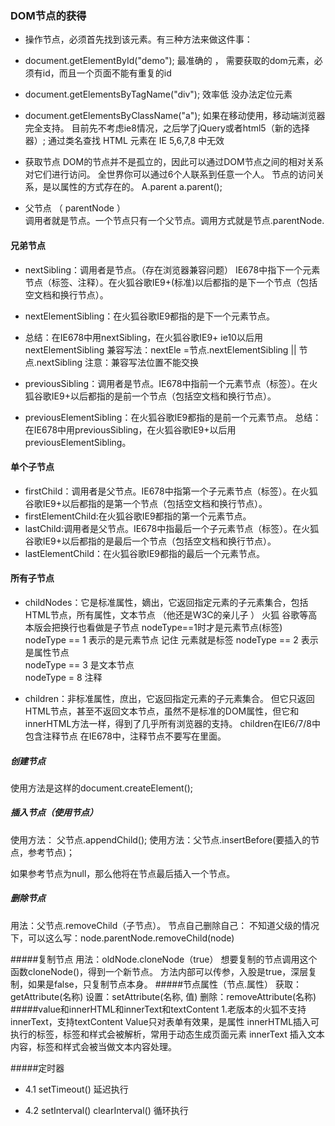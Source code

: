### DOM节点的获得
+ 操作节点，必须首先找到该元素。有三种方法来做这件事：
-	document.getElementById("demo");
最准确的 ， 需要获取的dom元素，必须有id，而且一个页面不能有重复的id
-	document.getElementsByTagName("div");
效率低
没办法定位元素

-	document.getElementsByClassName("a");
如果在移动使用，移动端浏览器完全支持。
目前先不考虑ie8情况，之后学了jQuery或者html5（新的选择器）;
通过类名查找 HTML 元素在 IE 5,6,7,8 中无效
+ 获取节点
DOM的节点并不是孤立的，因此可以通过DOM节点之间的相对关系对它们进行访问。
全世界你可以通过6个人联系到任意一个人。
节点的访问关系，是以属性的方式存在的。  A.parent   a.parent();

+ 	父节点  （ parentNode ）   
调用者就是节点。一个节点只有一个父节点。调用方式就是节点.parentNode.
#### 兄弟节点
-	nextSibling：调用者是节点。（存在浏览器兼容问题）
    IE678中指下一个元素节点（标签、注释）。在火狐谷歌IE9+(标准)以后都指的是下一个节点（包括空文档和换行节点）。
-    nextElementSibling：在火狐谷歌IE9都指的是下一个元素节点。

-    总结：在IE678中用nextSibling，在火狐谷歌IE9+
    ie10以后用   nextElementSibling
兼容写法：nextEle =节点.nextElementSibling || 节点.nextSibling 
注意：兼容写法位置不能交换
-	previousSibling：调用者是节点。IE678中指前一个元素节点（标签）。在火狐谷歌IE9+以后都指的是前一个节点（包括空文档和换行节点）。
-	previousElementSibling：在火狐谷歌IE9都指的是前一个元素节点。
总结：在IE678中用previousSibling，在火狐谷歌IE9+以后用previousElementSibling。

#### 单个子节点
-	firstChild：调用者是父节点。IE678中指第一个子元素节点（标签）。在火狐谷歌IE9+以后都指的是第一个节点（包括空文档和换行节点）。
-	firstElementChild:在火狐谷歌IE9都指的第一个元素节点。
-	lastChild:调用者是父节点。IE678中指最后一个子元素节点（标签）。在火狐谷歌IE9+以后都指的是最后一个节点（包括空文档和换行节点）。
-	lastElementChild：在火狐谷歌IE9都指的最后一个元素节点。

#### 所有子节点
-	childNodes：它是标准属性，嫡出，它返回指定元素的子元素集合，包括HTML节点，所有属性，文本节点   （他还是W3C的亲儿子 ）
火狐 谷歌等高本版会把换行也看做是子节点
nodeType==1时才是元素节点(标签)
      nodeType  ==  1  表示的是元素节点   记住   元素就是标签
 nodeType  ==  2  表示是属性节点   
      nodeType  ==  3  是文本节点   
	   nodeType = 8   注释  

-   children：非标准属性，庶出，它返回指定元素的子元素集合。
但它只返回HTML节点，甚至不返回文本节点，虽然不是标准的DOM属性，但它和innerHTML方法一样，得到了几乎所有浏览器的支持。
children在IE6/7/8中包含注释节点 
在IE678中，注释节点不要写在里面。

##### 创建节点
使用方法是这样的document.createElement();
##### 插入节点（使用节点）
使用方法： 父节点.appendChild();
使用方法：父节点.insertBefore(要插入的节点，参考节点)；

如果参考节点为null，那么他将在节点最后插入一个节点。

##### 删除节点   
用法：父节点.removeChild（子节点）。
节点自己删除自己：
不知道父级的情况下，可以这么写：node.parentNode.removeChild(node)

#####复制节点 
用法：oldNode.cloneNode（true）
想要复制的节点调用这个函数cloneNode()，得到一个新节点。 方法内部可以传参，入股是true，深层复制，如果是false，只复制节点本身。
#####节点属性（节点.属性）
获取：getAttribute(名称)
设置：setAttribute(名称, 值)
删除：removeAttribute(名称)
#####value和innerHTML和innerText和textContent
1.老版本的火狐不支持innerText，支持textContent
Value只对表单有效果，是属性
innerHTML插入可执行的标签，标签和样式会被解析，常用于动态生成页面元素
innerText 插入文本内容，标签和样式会被当做文本内容处理。

#####定时器
- 4.1 setTimeout()    延迟执行
	
- 4.2 setInterval()   clearInterval()  循环执行







